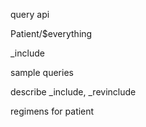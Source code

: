 
query api

Patient/$everything

_include


sample queries

describe _include, _revinclude

regimens for patient